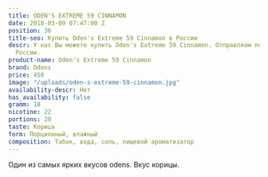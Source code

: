 ```yaml
---
title: ODEN'S EXTREME 59 CINNAMON
date: 2018-03-09 07:47:00 Z
position: 36
title-seo: Купить Oden's Extreme 59 Cinnamon в России
descr: У нас Вы можете купить Oden's Extreme 59 Cinnamon. Отправляем по всей территории
  России.
product-name: Oden's Extreme 59 Cinnamon
brand: Odens
price: 450
image: "/uploads/oden-s-extreme-59-cinnamon.jpg"
availability-descr: Нет
has_availability: false
gramm: 18
nicotine: 22
portions: 20
taste: Корица
form: Порционный, влажный
composition: Табак, вода, соль, пищевой ароматизатор
---
```


Один из самых ярких вкусов odens. Вкус корицы.